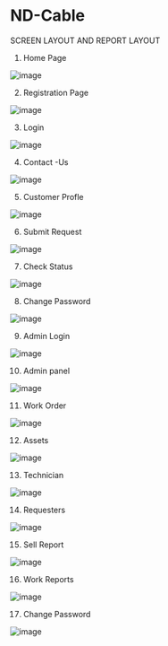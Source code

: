 # ND-Cable
SCREEN LAYOUT AND REPORT LAYOUT 
 
1.	Home Page 

![image](https://user-images.githubusercontent.com/89400201/130468573-11100d30-d55f-470e-9eec-aeff332952f2.png)

  
 
 
2.	Registration Page 
  
  ![image](https://user-images.githubusercontent.com/89400201/130468610-3271e6b4-aafb-4e7f-a2b0-a79d5f463959.png)

 
3.	Login 
  
  ![image](https://user-images.githubusercontent.com/89400201/130468733-5079d808-09a5-4e10-b372-4e35992ed22a.png)

 
4.	Contact -Us 

![image](https://user-images.githubusercontent.com/89400201/130468657-5e1762e8-13f7-4cf1-a0de-dcf50378840f.png)

  
5.	Customer Profle 

![image](https://user-images.githubusercontent.com/89400201/130468694-f8805546-4b2d-4ef9-84b6-a377fd792aac.png)

  
6.	Submit Request 
  
  ![image](https://user-images.githubusercontent.com/89400201/130468781-e2794341-1654-4553-a60a-2bf64532d0e9.png)

 
7.	Check Status 
  
  ![image](https://user-images.githubusercontent.com/89400201/130468757-f6cee1b7-8e7b-4608-9608-3ea58f7ebce9.png)


 
 
 
  
 
8.	Change Password 
  
  ![image](https://user-images.githubusercontent.com/89400201/130468854-091c3e7a-5777-4e55-ab44-5b48a62c670b.png)

 
9.	Admin Login 

![image](https://user-images.githubusercontent.com/89400201/130468910-5bd17f51-588c-40a3-9f9e-011bd9de78ee.png)

  
10.	Admin panel 
  
  ![image](https://user-images.githubusercontent.com/89400201/130468940-0b4519a6-e4e1-4c7c-9631-890650b2318f.png)


11.	Work Order 

![image](https://user-images.githubusercontent.com/89400201/130468967-f09d0c38-0161-4385-83dc-89d442ab6431.png)

  
12.	Assets 

![image](https://user-images.githubusercontent.com/89400201/130468991-d051dc72-6c0f-4104-949a-910dd660cfdc.png)

  
13.	Technician 

![image](https://user-images.githubusercontent.com/89400201/130469029-3a4b22b0-804b-4d8c-8a20-3eab11dc2193.png)

  
14.	Requesters 
 
 ![image](https://user-images.githubusercontent.com/89400201/130469071-71fdfe46-b854-407f-a6cc-cabaadfe019c.png)

   
15.	Sell Report 

![image](https://user-images.githubusercontent.com/89400201/130469092-aeb6a6f2-34b5-444b-a686-a24bc7df44e2.png)

  
16.	Work Reports 
   
   ![image](https://user-images.githubusercontent.com/89400201/130469129-1b1942b2-bbe0-436c-9439-b0dac7203f7d.png)

17.	Change Password 

![image](https://user-images.githubusercontent.com/89400201/130469189-1a702d5f-ba3e-4603-a7cc-2d2f1e451b16.png)

 
   
    	 

